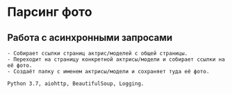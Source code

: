# Парсинг фото

## Работа с асинхронными запросами

```
- Собирает ссылки страниц актрис/моделей с общей страницы.
- Переходит на страницу конкретной актрисы/модели и собирает ссылки на её фото.
- Создаёт папку с именем актрисы/модели и сохраняет туда её фото.
```

```
Python 3.7, aiohttp, BeautifulSoup, Logging.
```
